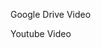 <video-component url="https://drive.google.com/file/d/1oCZXGhEoGAJrHeiKDgM8b6WvhUWyiKGl/view">Google Drive Video</video-component>

<video-component url="https://www.youtube.com/embed/GEYkwfYytAM">Youtube Video</video-component>
